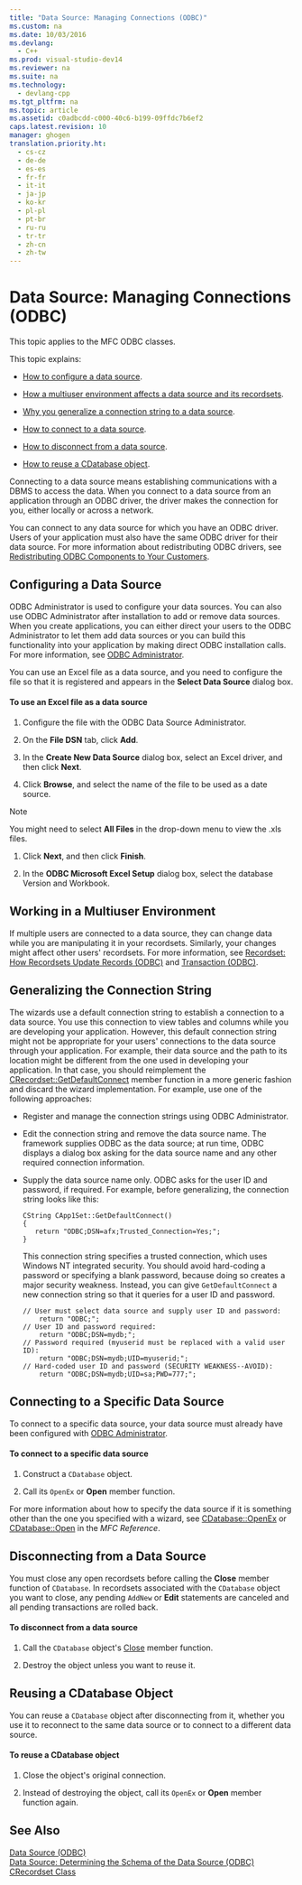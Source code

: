 ```yaml
---
title: "Data Source: Managing Connections (ODBC)"
ms.custom: na
ms.date: 10/03/2016
ms.devlang: 
  - C++
ms.prod: visual-studio-dev14
ms.reviewer: na
ms.suite: na
ms.technology: 
  - devlang-cpp
ms.tgt_pltfrm: na
ms.topic: article
ms.assetid: c0adbcdd-c000-40c6-b199-09ffdc7b6ef2
caps.latest.revision: 10
manager: ghogen
translation.priority.ht: 
  - cs-cz
  - de-de
  - es-es
  - fr-fr
  - it-it
  - ja-jp
  - ko-kr
  - pl-pl
  - pt-br
  - ru-ru
  - tr-tr
  - zh-cn
  - zh-tw
---
```

# Data Source: Managing Connections (ODBC)
This topic applies to the MFC ODBC classes.  
  
 This topic explains:  
  
-   [How to configure a data source](#_core_configuring_a_data_source).  
  
-   [How a multiuser environment affects a data source and its recordsets](#_core_working_in_a_multiuser_environment).  
  
-   [Why you generalize a connection string to a data source](#_core_generalizing_the_connection_string).  
  
-   [How to connect to a data source](#_core_connecting_to_a_specific_data_source).  
  
-   [How to disconnect from a data source](#_core_disconnecting_from_a_data_source).  
  
-   [How to reuse a CDatabase object](#_core_reusing_a_cdatabase_object).  
  
 Connecting to a data source means establishing communications with a DBMS to access the data. When you connect to a data source from an application through an ODBC driver, the driver makes the connection for you, either locally or across a network.  
  
 You can connect to any data source for which you have an ODBC driver. Users of your application must also have the same ODBC driver for their data source. For more information about redistributing ODBC drivers, see [Redistributing ODBC Components to Your Customers](../VS_visualcpp/Redistributing-ODBC-Components-to-Your-Customers.md).  
  
##  <a name="_core_configuring_a_data_source"></a> Configuring a Data Source  
 ODBC Administrator is used to configure your data sources. You can also use ODBC Administrator after installation to add or remove data sources. When you create applications, you can either direct your users to the ODBC Administrator to let them add data sources or you can build this functionality into your application by making direct ODBC installation calls. For more information, see [ODBC Administrator](../VS_visualcpp/ODBC-Administrator.md).  
  
 You can use an Excel file as a data source, and you need to configure the file so that it is registered and appears in the **Select Data Source** dialog box.  
  
#### To use an Excel file as a data source  
  
1.  Configure the file with the ODBC Data Source Administrator.  
  
2.  On the **File DSN** tab, click **Add**.  
  
3.  In the **Create New Data Source** dialog box, select an Excel driver, and then click **Next**.  
  
4.  Click **Browse**, and select the name of the file to be used as a date source.  
  
> [!NOTE]
>  You might need to select **All Files** in the drop-down menu to view the .xls files.  
  
1.  Click **Next**, and then click **Finish**.  
  
2.  In the **ODBC Microsoft Excel Setup** dialog box, select the database Version and Workbook.  
  
##  <a name="_core_working_in_a_multiuser_environment"></a> Working in a Multiuser Environment  
 If multiple users are connected to a data source, they can change data while you are manipulating it in your recordsets. Similarly, your changes might affect other users' recordsets. For more information, see [Recordset: How Recordsets Update Records (ODBC)](../VS_visualcpp/Recordset--How-Recordsets-Update-Records--ODBC-.md) and [Transaction (ODBC)](../VS_visualcpp/Transaction--ODBC-.md).  
  
##  <a name="_core_generalizing_the_connection_string"></a> Generalizing the Connection String  
 The wizards use a default connection string to establish a connection to a data source. You use this connection to view tables and columns while you are developing your application. However, this default connection string might not be appropriate for your users' connections to the data source through your application. For example, their data source and the path to its location might be different from the one used in developing your application. In that case, you should reimplement the [CRecordset::GetDefaultConnect](../Topic/CRecordset::GetDefaultConnect.md) member function in a more generic fashion and discard the wizard implementation. For example, use one of the following approaches:  
  
-   Register and manage the connection strings using ODBC Administrator.  
  
-   Edit the connection string and remove the data source name. The framework supplies ODBC as the data source; at run time, ODBC displays a dialog box asking for the data source name and any other required connection information.  
  
-   Supply the data source name only. ODBC asks for the user ID and password, if required. For example, before generalizing, the connection string looks like this:  
  
    ```  
    CString CApp1Set::GetDefaultConnect()  
    {  
       return "ODBC;DSN=afx;Trusted_Connection=Yes;";  
    }  
    ```  
  
     This connection string specifies a trusted connection, which uses Windows NT integrated security. You should avoid hard-coding a password or specifying a blank password, because doing so creates a major security weakness. Instead, you can give `GetDefaultConnect` a new connection string so that it queries for a user ID and password.  
  
    ```  
    // User must select data source and supply user ID and password:  
        return "ODBC;";  
    // User ID and password required:  
        return "ODBC;DSN=mydb;";  
    // Password required (myuserid must be replaced with a valid user ID):  
        return "ODBC;DSN=mydb;UID=myuserid;";  
    // Hard-coded user ID and password (SECURITY WEAKNESS--AVOID):  
        return "ODBC;DSN=mydb;UID=sa;PWD=777;";  
    ```  
  
##  <a name="_core_connecting_to_a_specific_data_source"></a> Connecting to a Specific Data Source  
 To connect to a specific data source, your data source must already have been configured with [ODBC Administrator](../VS_visualcpp/ODBC-Administrator.md).  
  
#### To connect to a specific data source  
  
1.  Construct a `CDatabase` object.  
  
2.  Call its `OpenEx` or **Open** member function.  
  
 For more information about how to specify the data source if it is something other than the one you specified with a wizard, see [CDatabase::OpenEx](../Topic/CDatabase::OpenEx.md) or [CDatabase::Open](../Topic/CDatabase::Open.md) in the *MFC Reference*.  
  
##  <a name="_core_disconnecting_from_a_data_source"></a> Disconnecting from a Data Source  
 You must close any open recordsets before calling the **Close** member function of `CDatabase`. In recordsets associated with the `CDatabase` object you want to close, any pending `AddNew` or **Edit** statements are canceled and all pending transactions are rolled back.  
  
#### To disconnect from a data source  
  
1.  Call the `CDatabase` object's [Close](../Topic/CDatabase::Close.md) member function.  
  
2.  Destroy the object unless you want to reuse it.  
  
##  <a name="_core_reusing_a_cdatabase_object"></a> Reusing a CDatabase Object  
 You can reuse a `CDatabase` object after disconnecting from it, whether you use it to reconnect to the same data source or to connect to a different data source.  
  
#### To reuse a CDatabase object  
  
1.  Close the object's original connection.  
  
2.  Instead of destroying the object, call its `OpenEx` or **Open** member function again.  
  
## See Also  
 [Data Source (ODBC)](../VS_visualcpp/Data-Source--ODBC-.md)   
 [Data Source: Determining the Schema of the Data Source (ODBC)](../VS_visualcpp/Data-Source--Determining-the-Schema-of-the-Data-Source--ODBC-.md)   
 [CRecordset Class](../VS_visualcpp/CRecordset-Class.md)